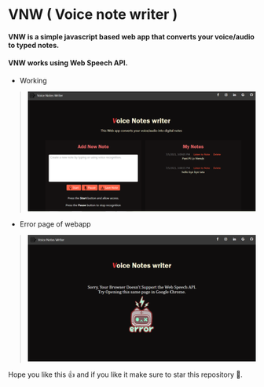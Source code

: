 # VNW ( Voice note writer )

#### VNW is a simple javascript based web app that converts your voice/audio to typed notes.
#### VNW works using Web Speech API.

* Working 
> ![screenshot](img/working.png)

* Error page of webapp
> ![screenshot](img/error_page.png)

Hope you like this :thumbsup: and if you like it make sure to star this repository :star2:.
